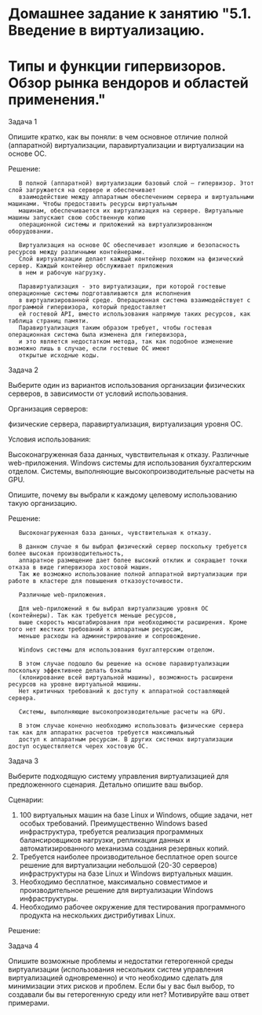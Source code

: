 # Домашнее задание к занятию "5.1. Введение в виртуализацию. 
# Типы и функции гипервизоров. Обзор рынка вендоров и областей применения."

   Задача 1
   
   Опишите кратко, как вы поняли: в чем основное отличие полной (аппаратной) виртуализации,
   паравиртуализации и виртуализации на основе ОС.

   Решение:
```
   В полной (аппаратной) виртуализации базовый слой — гипервизор. Этот слой загружается на сервере и обеспечивает
   взаимодействие между аппаратным обеспечением сервера и виртуальными машинами. Чтобы предоставить ресурсы виртуальным
   машинам, обеспечивается их виртуализация на сервере. Виртуальные машины запускают свою собственную копию
   операционной системы и приложений на виртуализированном оборудовании.

   Виртуализация на основе ОС обеспечивает изоляцию и безопасность ресурсов между различными контейнерами.
   Слой виртуализации делает каждый контейнер похожим на физический сервер. Каждый контейнер обслуживает приложения
   в нем и рабочую нагрузку.

   Паравиртуализация - это виртуализации, при которой гостевые операционные системы подготавливаются для исполнения
   в виртуализированной среде. Операционная система взаимодействует с программой гипервизора, который предоставляет
   ей гостевой API, вместо использования напрямую таких ресурсов, как таблица страниц памяти. 
   Паравиртуализация таким образом требует, чтобы гостевая операционная система была изменена для гипервизора,
   и это является недостатком метода, так как подобное изменение возможно лишь в случае, если гостевые ОС имеют
   открытые исходные коды.
```   
   Задача 2

   Выберите один из вариантов использования организации физических серверов, в зависимости от условий использования.

   Организация серверов:

   физические сервера,
   паравиртуализация,
   виртуализация уровня ОС.
   
   Условия использования:

   Высоконагруженная база данных, чувствительная к отказу.
   Различные web-приложения.
   Windows системы для использования бухгалтерским отделом.
   Системы, выполняющие высокопроизводительные расчеты на GPU.

   Опишите, почему вы выбрали к каждому целевому использованию такую организацию.

   Решение:
```
   Высоконагруженная база данных, чувствительная к отказу.

   В данном случае я бы выбрал физический сервер поскольку требуется более высокая производительность,
   аппаратное размещение дает более высокий отклик и сокращает точки отказа в виде гипервизора хостовой машин. 
   Так же возможно использование полной аппаратной виртуализации при работе в кластере для повышения отказоусточивости. 
   
   Различные web-приложения.
   
   Для web-приложений я бы выбрал виртуализацию уровня ОС (контейнеры). Так как требуется меньше ресурсов,
   выше скорость масштабирования при необходимости расширения. Кроме того нет жестких требований к аппаратным ресурсам,
   меньше расходы на администрирование и сопровождение.
   
   Windows системы для использования бухгалтерским отделом.

   В этом случае подошло бы решение на основе паравиртуализации поскольку эффективнее делать бэкапы 
   (клонирование всей виртуальной машины), возможность расширени ресурсов на уровне виртуальной машины.
   Нет критичных требований к доступу к аппаратной составляющей сервера.

   Системы, выполняющие высокопроизводительные расчеты на GPU.

   В этом случае конечно необходимо использовать физические сервера так как для аппаратнх расчетов требуется максимальный
   доступ к аппаратным ресурсам. В других системах виртуализации доступ осуществляется черех хостовую ОС. 
```
   Задача 3

   Выберите подходящую систему управления виртуализацией для предложенного сценария. Детально опишите ваш выбор.

   Сценарии:

   1. 100 виртуальных машин на базе Linux и Windows, общие задачи, нет особых требований. Преимущественно Windows based
   инфраструктура, требуется реализация программных балансировщиков нагрузки, репликации данных и автоматизированного
   механизма создания резервных копий. 
   2. Требуется наиболее производительное бесплатное open source решение для
   виртуализации небольшой (20-30 серверов) инфраструктуры на базе Linux и Windows виртуальных машин.
   3. Необходимо бесплатное, максимально совместимое и производительное решение для виртуализации Windows инфраструктуры.
   4. Необходимо рабочее окружение для тестирования программного продукта на нескольких дистрибутивах Linux.

   Решение:

   

   Задача 4

   Опишите возможные проблемы и недостатки гетерогенной среды виртуализации (использования нескольких систем управления
   виртуализацией одновременно) и что необходимо сделать для минимизации этих рисков и проблем. Если бы у вас был выбор,
   то создавали бы вы гетерогенную среду или нет? Мотивируйте ваш ответ примерами.